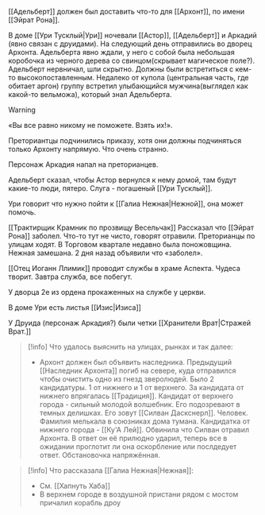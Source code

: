 [[Адельберт]] должен был доставить что-то для [[Архонт]], по имени [[Эйрат Рона]].  
  
 В доме [[Ури Тусклый|Ури]] ночевали [[Астор]], [[Адельберт]] и Аркадий (явно связан с друидами). На следующий день отправились во дворец Архонта. Адельберта явно ждали, у него с собой была небольшая коробочка из черного дерева со свинцом(скрывает магическое поле?). Адельберт нервничал, шли скрытно. Должны были встретиться с кем-то высокопоставленным. Недалеко от купола  (центральная часть, где обитает аргон) группу встретил улыбающийся мужчина(выглядел как какой-то вельможа), который знал Адельберта. 
 
 > [!warning]
 > «Вы все равно никому не поможете. Взять их!». 
 > 
 > Преториантцы подчинились приказу, хотя они должны подчиняться только Архонту напрямую. Что очень странно.
 
 
Персонаж Аркадия напал на преторианцев.
 
Адельберт сказал, чтобы Астор вернулся к нему домой, там будут какие-то люди, пятеро. Слуга - погашеный [[Ури Тусклый]].   

Ури говорит что нужно пойти к [[Галиа Нежная|Нежной]], она может помочь. 

[[Трактирщик Крамник по прозвищу Весельчак]] 
Рассказал что [[Эйрат Рона]] заболел. Что-то тут не чисто, говорят отравили. Преторианцы по улицам ходят. В Торговом квартале недавно была поножовщина. Нежная замешана. 2 дня назад объявили что «заболел».  
  
[[Отец Иоганн Ллимик]] проводит службы в храме Аспекта. Чудеса творит. Завтра служба, все побегут.  
  
У дворца 2е из ордена прокаженных на службе у церкви.  
  
В доме Ури есть листья [[Изис|Изиса]]

У Друида (персонаж Аркадия?) были четки [[Хранители Врат|Стражей Врат.]] 

>[!info]
>Что удалось выяснить на улицах, рынках и так далее: 
>
>- Архонт должен был объявить наследника. Предыдущий [[Наследник Архонта]] погиб на севере, куда отправился чтобы очистить одно из гнезд зверолюдей.  Было 2 кандидатуры. 1 от нижнего и 1 от верхнего. За кандидата от нижнего впрягалась [[Традиция]]. Кандидат от верхнего города - сильный молодой волшебник. Его подозревают в темных делишках. Его зовут [[Силван Даскснерл]]. Человек. Фамилия мелькала в союзниках дома тумана. Кандидатка от нижнего города - [[Ку'А Лей]]. Обвинила что Силван отравил Архонта. В ответ он её прилюдно ударил, теперь все в ожидании проглотит ли она оскорбление или послдедует ответ. Обстановочка напряжённая.  

> [!info]
> Что рассказала [[Галиа Нежная|Нежная]]:
>- См. [[Хапнуть Хаба]]
>- В верхнем городе в воздушной пристани рядом с мостом причалил корабль дроу 
 